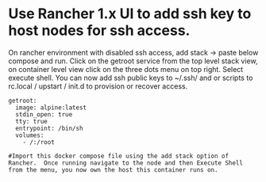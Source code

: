 # Use Rancher 1.x UI to add ssh key to host nodes for ssh access.

On rancher environment with disabled ssh access, add stack -> paste below compose and run.
Click on the getroot service from the top level stack view, on container level view click on the three dots menu on top right. 
Select execute shell.
You can now add ssh public keys to ~/.ssh/ and or scripts to rc.local / upstart / init.d to provision or recover access.


```
getroot:
  image: alpine:latest
  stdin_open: true
  tty: true
  entrypoint: /bin/sh
  volumes:
    - /:/root
  
#Import this docker compose file using the add stack option of Rancher.  Once running navigate to the node and then Execute Shell from the menu, you now own the host this container runs on.
```
